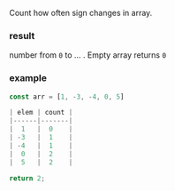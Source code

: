 Count how often sign changes in array.

### result
number from `0` to ... . Empty array returns `0`

### example
```js
const arr = [1, -3, -4, 0, 5]

| elem | count |
|------|-------|
|  1   |  0    |
| -3   |  1    |
| -4   |  1    |
|  0   |  2    |
|  5   |  2    |

return 2;

```